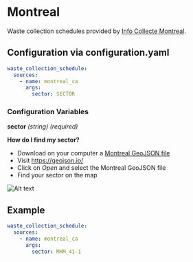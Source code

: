 # Montreal

Waste collection schedules provided by [Info Collecte Montreal](https://montreal.ca/info-collectes/).

## Configuration via configuration.yaml

```yaml
waste_collection_schedule:
  sources:
    - name: montreal_ca
      args:
        sector: SECTOR
```

### Configuration Variables

**sector**
*(string) (required)*

**How do I find my sector?**

- Download on your computer a [Montreal GeoJSON file](https://donnees.montreal.ca/dataset/2df0fa28-7a7b-46c6-912f-93b215bd201e/resource/5f3fb372-64e8-45f2-a406-f1614930305c/download/collecte-des-ordures-menageres.geojson)
- Visit https://geojson.io/
- Click on *Open* and select the Montreal GeoJSON file
- Find your sector on the map

![Alt text](../../images/montreal_ca_helper.png)



## Example

```yaml
waste_collection_schedule:
  sources:
    - name: montreal_ca
      args:
        sector: MHM_41-1
```
